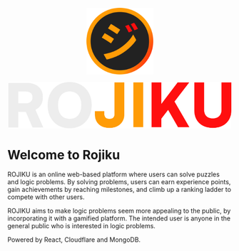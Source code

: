 <p align="center" >
  <img src="https://github.com/leewaikin19/Orbital24/blob/main/public/Assets/Miscelaneous/blank_profile.svg" height="150px"/>
</p>

<p align="center" height="50px">
  <img src="https://github.com/leewaikin19/Orbital24/blob/main/public/Assets/Logo/dark.png" width="500px"/>
</p>

# Welcome to Rojiku

ROJIKU is an online web-based platform where users can solve puzzles and logic problems. By solving problems, users can earn experience points, gain achievements by reaching milestones, and climb up a ranking ladder to compete with other users.

ROJIKU aims to make logic problems seem more appealing to the public, by incorporating it with a gamified platform. The intended user is anyone in the general public who is interested in logic problems.


Powered by React, Cloudflare and MongoDB. 
